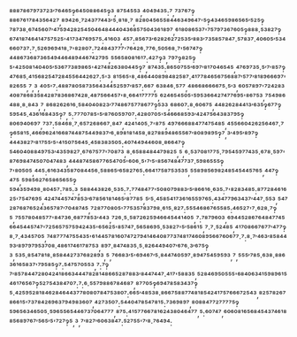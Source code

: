 ⁸⁸⁸⁷⁸⁶⁷⁹⁷³⁷²³′⁷⁶⁴⁶⁵‽⁶⁴⁵⁰⁸⁸⁶⁴⁵‽³,⁸⁷⁵⁴⁵⁵³,⁴⁰⁴⁹⁴³⁵:⁷,⁷³⁷⁶⁷‽⁸⁸⁶⁷⁶¹⁷⁸⁴³⁵⁶⁴²⁷,⁸⁹⁴²⁶·⁷²⁴³⁷⁷⁴⁴³′⁵·⁸¹⁸·⁷,⁸²⁸⁰⁴⁵⁶⁵⁵⁸⁴⁴⁶³⁴⁹⁶⁴⁷'⁵‽⁴³⁴⁶⁵⁹⁸⁶⁵⁶⁵′⁵²⁵‽⁷⁸⁷³⁸·⁶⁷⁴⁵⁶⁰⁷′⁴⁷⁵⁹⁴²⁸²⁵⁴⁵⁰⁴⁶⁴⁸⁴⁴⁴⁰⁴³⁶⁸⁵⁷⁵⁰⁴³⁶¹⁸⁹⁷,⁶¹⁸⁰⁸⁶⁵³⁷'⁷⁵⁷⁹⁷³⁶⁷⁶⁰⁵‽⁸⁸⁸·⁵³⁸²⁷‽⁶⁷⁴¹⁸⁷⁴⁶⁴¹⁴⁷⁵⁷⁵²⁵'⁴¹⁷³⁴⁷⁶⁹⁵⁷⁵:⁴¹⁶⁰³,⁴⁵⁷:⁸⁵⁶⁷³′⁶²⁸²⁶²⁷²⁵³⁵′⁸⁸³′⁷³⁵⁸⁵⁷⁸⁴⁷·⁵⁷⁸³⁷·⁴⁰⁶⁰⁵′⁵³⁴⁶⁶⁰⁷³⁷:⁷·⁵²⁶⁹⁶⁹⁴¹⁸·⁷'⁸²⁸⁰⁷:⁷²⁴⁸⁴³⁷⁷⁷'⁷⁶⁴²⁶·⁷⁷⁶·⁵⁰⁵⁶⁸·⁷'⁵⁶⁷⁴⁷‽⁴⁴⁸⁶⁷³⁶⁸⁷³⁶⁵⁴⁹⁴⁴⁶⁴⁸⁹⁴⁴⁶⁷⁴²⁷⁹⁵,⁵⁵⁶⁵⁸⁰⁸¹⁶¹⁷:⁴²⁷‽³,⁷⁹⁷‽⁸²⁵‽⁵'⁴²⁵⁰⁸¹⁴⁰⁴⁰⁵′⁵³⁶⁷⁷³⁸⁹⁸⁶⁵'⁴²⁷⁴⁸²⁶³⁸⁰⁴⁴⁵‽⁷,⁸⁷⁴³⁵:⁸⁶⁵⁰⁷⁵⁵′⁶⁹⁷′⁸¹⁷⁰⁴⁶⁵⁴⁵,⁴⁷⁶⁹⁷³⁵·⁵′⁷′⁸⁵⁷‽⁴⁷⁶⁸⁵·⁴¹⁵⁶⁸²⁵⁴⁷²⁸⁴⁵⁵⁶⁴⁴²⁶²⁷:⁵'³,⁸¹⁵⁶⁵'⁸·⁴⁸⁶⁴⁴⁰⁸⁹⁸⁴⁸²⁵⁸⁷·⁴¹⁷⁷⁸⁴⁶⁵⁶⁷⁵⁶⁸⁸⁷′⁵⁷⁷′⁸¹⁸⁹⁶⁶⁶⁹⁷'⁸²⁶⁵⁵,⁷,³,⁴⁰⁵'⁷:⁴⁸⁸⁷⁸⁰⁵⁸⁷³⁵⁶⁴³⁴⁴⁵²⁵⁹⁷′⁸⁵⁷:⁶⁶⁷,⁶³⁸⁴⁶·⁵⁷⁷,⁴⁸⁶⁶⁸⁶⁶⁶⁶⁷⁵·⁵′³,⁶⁰⁵⁷⁸⁹⁷'⁷²⁴²⁸³⁴⁰⁸⁷⁸⁶⁸³⁵⁸⁴²⁸⁷⁸³⁶⁸⁶⁷⁴²⁸·⁴⁸⁷⁵⁶⁶⁴⁵⁷'⁸·⁶⁶⁴¹⁷⁷⁷⁷⁵,⁶²⁴⁶⁵⁴⁵⁰⁵'⁵⁹⁵³⁶⁶⁴²⁷⁴⁷⁷⁶⁹⁵'⁸⁶⁷⁵³,⁷⁵⁴⁹⁸⁶⁴⁸⁸·⁸·⁸⁴³,⁷,⁸⁶⁸²⁶²⁶¹⁶·⁵⁸⁴⁰⁴⁰⁸²³′⁷⁷⁴⁸⁶⁷⁵⁷⁷⁸⁶⁷⁷‽⁵³³,⁶⁸⁶⁰⁷:⁸·⁶⁰⁶⁷⁵,⁴⁴⁸²⁶²⁸⁴⁴¹³′⁶³⁵‽⁶⁷⁷‽⁵⁹⁵⁴⁵·⁴³⁶¹⁶⁸⁴³⁵‽⁷,⁵:⁷⁷⁷⁰⁷⁸⁵'⁵′⁸⁷⁶⁰⁵⁹⁷⁰⁷:⁴²⁸⁰⁷⁰⁵'⁵⁴⁶⁶⁶⁸⁵⁹³′⁴²⁴⁷⁵⁶⁴³⁸³⁷⁹⁵‽⁸⁰⁶⁹⁴⁰⁶⁹⁷,⁷³⁷:⁵⁸⁴⁶⁸·⁷·⁶⁵⁷²⁶⁸⁶⁶⁷·⁸⁴⁷,⁴²⁴¹⁴⁰⁵·⁷'⁸⁷⁵,⁴⁹⁷⁶⁶⁶⁸⁸⁴⁷⁷⁴⁷⁵⁴⁸⁵,⁴⁵⁵⁶⁶⁰⁴²⁶²⁵⁶⁴⁶⁷·⁷‽⁶⁵⁸¹⁵·⁴⁶⁶⁹⁶²⁴¹⁶⁶⁸⁷⁴⁴⁸⁷⁵⁴⁴⁹⁸³⁷′⁶·⁸⁹⁸¹⁸¹⁴⁵⁸·⁸²⁷⁸⁸⁹⁴⁸⁶⁵⁵⁶⁷′⁸⁰⁸⁹⁸⁹⁵‽⁷,³′⁴⁹⁵′⁸⁹⁷‽⁴⁴⁴³⁸²⁷′⁸¹⁷⁵⁵′⁵'⁴¹⁵⁰⁷⁵⁶⁴⁵·⁴⁵⁸³⁸³⁵⁰⁵:⁴⁰⁷⁴⁴⁹⁴⁴⁶⁰⁸·⁸⁶⁶⁴⁷‽⁵⁴⁶⁰⁴⁰⁸⁸⁴⁹⁷⁵³′⁴³⁵⁹⁸²⁷·⁶⁷⁶⁷⁵⁷⁷'⁷⁰⁸⁷³,⁸·⁶⁵⁸⁸⁴⁸⁴⁴⁷⁹⁸²⁵,⁵,⁶·⁵³⁷⁰⁸¹⁷⁷⁵·⁷⁹⁵⁴⁵⁹⁷⁷⁴³⁵·⁶⁷⁸·⁵⁹⁷'⁸⁷⁶⁹⁸⁴⁷⁴⁵⁰⁷⁰⁴⁷⁴⁸³,⁴⁴⁴⁸⁷⁴⁵⁸⁶⁷⁷⁶⁵⁴⁷⁰⁵'⁶⁰⁶·⁵'⁷′⁵'⁸⁵⁶⁷⁴⁸⁴⁷⁷³⁷·⁵⁹⁸⁶⁵⁵⁵‽⁷'⁸⁰⁵⁰⁵,⁴⁴⁵:⁶¹⁶³⁴³⁵⁸⁷⁰⁸⁴⁴⁵⁶·⁵⁸⁸⁶⁵′⁶⁵⁸²⁷⁶⁵:⁶⁶⁴¹⁷⁵⁸⁷⁵³⁵³⁵,⁵⁵⁸⁹⁸⁵⁶⁹⁸²⁴⁸⁵⁴⁵⁴⁴⁵⁷⁶⁵,⁴⁴⁷‽⁴⁷⁵,⁵⁹⁸⁵⁶²⁷⁶⁵⁸⁶⁵⁶⁵⁵‽⁵⁹⁴³⁵⁹⁴⁹⁸·⁸⁰⁴⁵⁷:⁷⁸⁵:³,⁵⁸⁸⁴⁴³⁸²⁶·⁵³⁵:⁷:⁷⁷⁴⁸⁴⁷⁷'⁵⁰⁸⁰⁷⁹⁸⁸³′⁵′⁸⁶⁶¹⁶·⁶³⁵:⁷'⁸²⁸³⁴⁸⁵:⁸⁷⁷²⁸⁴⁶¹⁶²⁵'⁷⁵⁴⁷⁶⁹⁵,⁴²⁴⁷⁴⁴⁵⁷⁴⁷⁸⁵³′⁶⁷⁸⁵⁶¹⁸¹⁴⁶⁵′⁸⁷⁷⁸⁵,⁵′⁵·⁴⁵⁸⁵⁴¹⁷³⁶¹⁶⁵⁵⁹⁷⁶⁵:⁴³⁴⁷⁷⁹⁶³⁴³⁷′⁴⁴⁷·⁵⁵³,⁵⁴⁷²⁸⁷⁶⁸⁷⁶⁵²⁴³⁶⁵⁷⁸⁷′⁷⁰⁴⁸⁷⁴⁵,⁷²⁸⁷⁷⁰⁸⁰⁵'⁷⁷⁵³⁵⁷⁸³⁷⁹⁸·⁶¹⁵·⁸²⁷:⁵⁵⁵⁴⁶⁸⁶⁷⁶⁵⁵⁸⁵:⁴⁶⁵²⁷'⁷·⁶²⁸·⁷‽⁵,⁷⁵⁵⁷⁸⁰⁴⁸⁵⁷⁷'⁸⁴⁷³⁶·⁶⁸⁷⁷⁸⁵³′⁴⁴³,⁷²⁶·⁵·⁵⁸⁷²⁶²⁵⁹⁴⁶⁶⁴⁵⁴⁴¹⁴⁰⁵,⁷:⁷⁸⁷⁹⁶⁰³,⁶⁹⁴⁴⁵²⁸⁶⁷⁶⁴⁸⁴⁷⁷⁴⁵⁶⁶⁴⁵⁴⁴⁵⁷⁴⁷'⁷²⁵⁶⁵⁷⁵⁷⁵⁹⁴²⁴³⁵'⁶⁵⁶²⁵'⁸⁵⁷⁴⁷·⁵⁶⁵⁸⁶⁹⁵·⁵³⁸²⁷'⁵′⁵⁸⁶¹⁵,⁷·⁷·⁵²⁴⁸⁵,⁴¹⁷⁰⁸⁶⁶⁷⁶⁷⁷′⁴⁷⁷‽⁸·⁷·⁴³⁴⁵⁷⁰⁵,⁷⁴⁸⁷⁷⁷⁴⁷⁵⁵⁴³⁵'⁶¹⁴⁴⁵⁷⁸¹⁶⁰⁷⁴⁷²⁷⁹⁴¹⁴⁶⁴⁰⁸⁷⁷³⁷⁴⁸¹⁷⁴⁶⁰⁸⁹⁵⁶⁶⁷⁶⁰⁶⁷⁷·⁷:⁸·⁷′⁴⁶³′⁸⁵⁸⁴⁴⁹³′⁸⁹⁷⁹⁷⁹⁵³⁷⁰⁸·⁴⁸⁶¹⁷⁴⁶¹⁷⁸⁷⁵³,⁸⁹⁷·⁸⁴⁷⁴⁸³⁵·⁵·⁸²⁶⁴⁴⁹⁴⁰⁷′⁶⁷⁶·³′⁶⁷⁵‽³,⁵³⁵·⁸⁵⁴⁷⁸¹⁸·⁸⁵⁸⁴⁴²⁷³⁷⁶⁸²⁸⁹³,⁵,⁷⁶⁶⁸³′⁵'⁶⁹⁴⁶⁷′⁵·⁸⁴⁴⁷⁴⁰⁵⁹⁷·⁸⁹⁴⁷⁵⁴⁵⁹⁵⁹³,⁷,⁵⁵⁵′⁷⁸⁵·⁶³⁸·⁸⁸⁶³⁶¹⁶⁵⁸³⁷'⁷⁹⁵⁸⁵‽⁷:⁵⁴⁷⁵⁷⁰⁵⁵³,⁷:⁷‽⁷′⁸⁵⁷⁸⁴⁴⁷²⁸⁰⁴²⁴¹⁸⁶⁶³⁴⁴⁴⁷⁸²⁸¹⁴⁸⁶⁶⁵²⁸⁷⁸⁸³′⁸⁴⁴⁷⁴⁴⁷·⁴¹⁷'⁵⁸⁸³⁵,⁵²⁸⁴⁶⁹⁵⁰⁵⁵⁵'⁶⁸⁴⁰⁶³⁴¹⁵⁹⁸⁹⁶¹⁵⁴⁶¹⁷⁶⁵⁶⁷‽⁵²⁷⁵⁴³⁸⁴⁷⁰⁷:⁷:⁶·⁵⁵⁷⁹⁸⁸⁶⁷⁸⁴⁶⁸⁷,⁸⁷⁷⁰⁵‽⁶⁹⁴⁷⁸⁵⁸³⁴³⁷‽⁵·⁴²⁵⁹⁵²⁸¹⁸⁴⁶²⁸⁴⁶⁴⁴³⁷⁷⁸⁰⁸⁰⁷⁸⁴⁷⁵³⁸⁰⁷:⁶⁶⁵′⁴⁸⁵³⁸·⁸⁶⁶⁷⁵⁸⁸⁷⁷⁴⁸¹⁸⁵⁴²⁴¹⁷⁵⁷⁶⁶⁶⁷²⁵⁴³,⁸²⁵⁷⁸²⁶⁷⁸⁶⁶¹⁵'⁷³⁷⁸⁴²⁶⁹⁶³⁷⁹⁴⁹⁸³⁶⁰⁷,⁴²⁷³⁵⁰⁷:⁵⁴⁴⁰⁴⁷⁸⁵⁴⁷⁸¹⁵:⁷³⁶⁹⁸⁹⁷,⁸⁰⁸⁸⁴⁷⁷²⁷⁷⁷⁷⁵‽⁵⁹⁶⁵⁶³⁴⁶⁵⁰⁵·⁵⁹⁶⁵⁵⁶⁵⁴⁴⁶⁷³⁷⁰⁶⁴⁷⁷⁷,⁸⁷⁵:⁴¹⁵⁷⁷⁶⁶⁷⁸¹⁶²⁴³⁸⁰⁴⁶⁴⁷⁷,⁵:⁶⁰⁷⁴⁷,⁶⁰⁶⁰⁸¹⁶⁵⁶⁸⁴⁵⁴³⁷⁴⁶¹⁸⁸⁵⁶⁸⁹⁷⁶⁷′⁵⁶⁵′⁵'⁷²⁷‽⁵,³,⁷′⁸²⁷′⁶⁰⁶³⁸⁴⁷:⁵²⁷⁵⁵'⁷′⁸·⁷⁶⁴⁹⁴:
